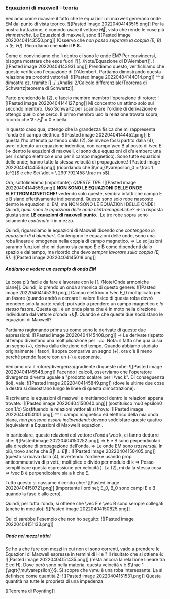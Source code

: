 
### Equazioni di maxwell - teoria
Vediamo come ricavare il fatto che le equazioni di maxwell generano onde EM dal punto di vista teorico.
![[Pasted image 20220404143515.png]]
Per la nostra trattazione, è comodo usare il vettore $\vec H$, visto che rende le cose più _simmetriche_.
Le Equazioni di maxwell, sono
![[Pasted image 20220404143550.png]]
(Osservo che _non posso separare la coppia (E, B) o (E, H)_). Ricordiamo che __vale il P.S.__.

Come ci convinciamo che lì dentro ci sono le onde EM? Per convincersi, bisogna mostrare che esce fuori l'[[../Note/Equazione di D'Alembert]].
![[Pasted image 20220404143931.png]]
Prendiamo questo, verifichiamo che queste verificano l'equazione di D'Alembert.
Partiamo dimostrando questa relazione tra prodotti vettoriali:
![[Pasted image 20220404144014.png]]
^^ si dimostra ez, tramite [[../../Analisi 2/Calcolo differenziale/Teorema di Schwartz|teorema di Schwartz]].

Parto prendendo la (2), e faccio membro membro l'operazione di rotore:
![[Pasted image 20220404144127.png]]
Mi concentro un attimo solo sul secondo membro. Uso Schwartz per scambiare l'ordine di derivazione e ottengo quello che cerco.
Il primo membro uso la relazione trovata sopra, ricordo che $\nabla \cdot \vec E = 0$ e bella. 

In questo caso qua, ottengo che la grandezza fisica che mi rappresenta l'onda è il campo elettrico:
![[Pasted image 20220404144452.png]]
E questa l'ho ottenuta partendo dalla (2). Se invece fossi partito dalla (4), avrei ottenuto un equazione indentica, con campo \vec B al posto di \vec E. (=> dentro le equzioni di maxwell, ci sono due equazioni di d'alembert: una per il campo elettrico e una per il campo magnetico).
Sono tutte equazioni delle onde; hanno tutte la stessa velocità di propagazione.![[Pasted image 20220404144556.png]] (ricordando che $\mu_0\varepsilon_0 = \frac 1 {c^2}$ e che $c\ \dot = \ 299'792'458 \frac m s$).

Ora, sottolineiamo (importante):
_QUESTE TRE_:
![[Pasted image 20220404144556.png]]
__NON SONO LE EQUAZIONI DELLE ONDE ELETTROMAGNETICHE!__ vedendo solo queste, sembra infatti che campo E e B siano effettivamente indipendenti. Queste sono solo robe nascoste dentro le equazioni di EM, ma NON SONO LE EQUAZIONI DELLE ONDE!
Quindi, _quali sono le equazioni delle onde elettromagnetiche?_ => la risposta giusta sono __LE equazioni di maxwell punto.__. Le tre robe sopra sono solamente _contenute_ lì in mezzo.

Quindi, riguardiamo le equazioni di Maxwell dicendo che _contengono le equazioni di d'alembert_. Contengono le equazioni delle onde, sono una roba lineare e omogenea nella coppia di campo magnetico. => Le soljuzioni saranno funzioni che mi danno sia campo E e B come dipendenti dallo spazio e dal tempo, ma ricordo che devo _sempre lavorare sulla coppia (E, B)_.
![[Pasted image 20220404145018.png]]

##### Andiamo a vedere un esempio di onda EM
La cosa più facile da fare è lavorare con le [[../Note/Onde armoniche piane]].
Quindi, io prendo un onda armonica di questo genere:
![[Pasted image 20220404145230.png]]
Campo elettrico = \vec E_0 moltiplicato per un fasore (quando andrò a cercare il valore fisico di questa roba dovrò prendere solo la parte reale); poi vado a prendere un campo magnetico e _lo stesso_ fasore. 
Questa qui, è un onda piana che è in moto nella direzione individuata dal vettore d'onda $+ \vec k$.
Quando è che queste due soddisfano le equazioni di Maxwell?

Partiamo ragionando prima su come sono le derivate di queste due espressioni:
![[Pasted image 20220404145408.png]]
=> Le derivate rispetto al tempo diventano una moltiplicazione per $-i\omega$. Nota: il fatto che qua ci sia un segno ($-$), deriva dalla direzione del tempo. Quando abbiamo studiato originalmente i fasori, lì sopra compariva un segno (+), ora c'è il meno perchè prendo fasore con un (-) a esponente.

Vediamo ora il rotore/divergenza/gradiente di queste robe:
![[Pasted image 20220404145548.png]]
Facendo i calcoli, osserviamo che l'operatore divergenza diventa uguale a "prodotto scalare per i \vec k".
Di conseguenza (lol), vale:
![[Pasted image 20220404145849.png]]
(dove le ultime due cose a destra si dimostrano lungo le linee di questa dimostrazione).

Riscriviamo le equazioni di maxwell e mettiamoci dentro le relazioni appena trovate:
![[Pasted image 20220404150040.png]]
(sostituisco mu0 epsilon0 con 1/c)
Sostituendo le relazioni vettoriali si trova:
![[Pasted image 20220404150101.png]]
^^ Il campo magnetico ed elettrico della mia onda piana, _non possono essere indipendenti_: devono soddisfare queste quattro (equivalenti a Equazioni di Maxwell) equazioni.

In particolare, queste relazioni col vettore d'onda \vec k, ci fanno dedurre che:
![[Pasted image 20220404150252.png]]
=> E e B sono perpendicolari alla direzione di propagazione dell'onda. => Le onde EM sono _trasversali_.
In più, trovo anche che $\vec B \perp \vec E$ :
![[Pasted image 20220404150405.png]]
(questo si ricava dalla (4), invertendo l'ordine e usando prop anticommutativa di p vett.; moltiplico e divido per modulo di k  => Posso semplificare questa espressione per velocità
). La (2), mi da la stessa cosa.
=> \vec B è perpendicolare sia a k che E.

Tutto questo si riassume dicendo che:
![[Pasted image 20220404150721.png]]
(Importante l'ordine!; E_0, B_0 sono campi E e B quando la fase è allo zero).

Quindi, per tutta l'onda, si ottiene che \vec E e \vec B sono sempre collegati (anche in modulo):
![[Pasted image 20220404150825.png]]

Qui ci sarebbe l'esempio che non ho seguito:
![[Pasted image 20220404151133.png]]

##### Onde nei mezzi ottici
Se ho a che fare con mezzi in cui non ci sono correnti, vado a prendere le Equazioni di Maxwell espresse in termini di H e  ?
Il risultato che si ottiene è:
![[Pasted image 20220404151435.png]]
(resta ancora la relazione lineare tra E ed H). Dove però sono nella materia, questa velocità v è $\frac 1 {\sqrt{\mu\varepsilon}}$.
Si scopre che v\mu è una roba interessante. La si definisce come quantità Z:
![[Pasted image 20220404151531.png]]
Questa quantità ha tutte le proprietà di una impedenza.

[[Teorema di Poynting]]

